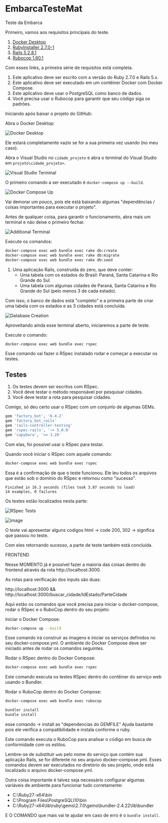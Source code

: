 # EmbarcaTesteMat
Teste da Embarca

Primeiro, vamos aos requisitos principais do teste.

1. [Docker Desktop](https://www.docker.com/products/docker-desktop/)
2. [RubyInstaller 2.7.0-1](https://github.com/oneclick/rubyinstaller2/releases/download/RubyInstaller-2.7.0-1/rubyinstaller-devkit-2.7.0-1-x64.exe)
3. [Rails 5.2.8.1](https://rubygems.org/gems/rails/versions/5.2.8.1)
4. [Rubocop 1.60.1](https://rubygems.org/gems/rubocop/versions/1.60.1)

Com esses links, a primeira série de requisitos está completa.

1. Este aplicativo deve ser escrito com a versão do Ruby 2.7.0 e Rails 5.x.
2. Este aplicativo deve ser executado em um contêiner Docker com Docker Compose.
3. Este aplicativo deve usar o PostgreSQL como banco de dados.
4. Você precisa usar o Rubocop para garantir que seu código siga os padrões.

Iniciando após baixar o projeto do GitHub:

Abra o Docker Desktop:

![Docker Desktop](https://github.com/Mathizzin/EmbarcaTesteMat/assets/115587512/8ed8fd55-a603-4834-909a-79c1e8a8bc83)

Ele estará completamente vazio se for a sua primeira vez usando (no meu caso).

Abra o Visual Studio no `cidade_projeto` e abra o terminal do Visual Studio em `projeto\cidade_projeto>`.

![Visual Studio Terminal](https://github.com/Mathizzin/EmbarcaTesteMat/assets/115587512/08d117ce-8a21-4ee6-8b66-2cdc00d8b5f7)

O primeiro comando a ser executado é `docker-compose up --build`.

![Docker Compose Up](https://github.com/Mathizzin/EmbarcaTesteMat/assets/115587512/e1034888-aa56-44a1-bc9d-984c2beaa0bc)

Vai demorar um pouco, pois ele está baixando algumas "dependências / coisas importantes para executar o projeto".

Antes de qualquer coisa, para garantir o funcionamento, abra mais um terminal e não deixe o primeiro fechar.

![Additional Terminal](https://github.com/Mathizzin/EmbarcaTesteMat/assets/115587512/6f9aa906-123b-4461-be76-4157f784bc76)

Execute os comandos:

```bash
docker-compose exec web bundle exec rake db:create
docker-compose exec web bundle exec rake db:migrate
docker-compose exec web bundle exec rake db:seed
```

1. Uma aplicação Rails, construída do zero, que deve conter:
   - Uma tabela com os estados do Brasil: Paraná, Santa Catarina e Rio Grande do Sul.
   - Uma tabela com algumas cidades de Paraná, Santa Catarina e Rio Grande do Sul (pelo menos 3 de cada estado).

Com isso, o banco de dados está "completo" e a primeira parte de criar uma tabela com os estados e as 3 cidades está concluída.

![Database Creation](https://github.com/Mathizzin/EmbarcaTesteMat/assets/115587512/3eb1df6c-9e37-4a50-9c8b-8dbe07550303)

Aproveitando ainda esse terminal aberto, iniciaremos a parte de teste.

Execute o comando:

```bash
docker-compose exec web bundle exec rspec
```

Esse comando vai fazer o RSpec instalado rodar e começar a executar os testes.

## Testes

1. Os testes devem ser escritos com RSpec.
2. Você deve testar o método responsável por pesquisar cidades.
3. Você deve testar a rota para pesquisar cidades.

Comigo, só deu certo usar o RSpec com um conjunto de algumas GEMs.

```ruby
gem 'factory_bot', '6.4.2'
gem 'factory_bot_rails'
gem 'rails-controller-testing'
gem 'rspec-rails', '~> 5.0.0'
gem 'capybara', '>= 3.26'
```

Com elas, foi possível usar o RSpec para testar.

Quando você iniciar o RSpec com aquele comando:

```bash
docker-compose exec web bundle exec rspec
```

Essa é a confirmação de que o teste funcionou. Ele leu todos os arquivos que estão sob o domínio do RSpec e retornou como "sucesso".

```
Finished in 16.3 seconds (files took 3.87 seconds to load)
14 examples, 0 failures
```

Os testes estão localizados nesta parte:

![RSpec Tests](https://github.com/Mathizzin/EmbarcaTesteMat/assets/115587512/012be588-c112-4676-aebf-56c133b11458)


![image](https://github.com/Mathizzin/EmbarcaTesteMat/assets/115587512/50c3025c-23e4-40a3-ba4b-9c6deb947100)

O teste vai apresentar alguns codigos html -> code 200, 302 -> significa que passou no teste.

Com eles retornando sucesso, a parte de teste também está concluída.

FRONTEND

Nesse MOMENTO já é possível fazer a maioria das coisas dentro do frontend através da rota http://localhost:3000.

As rotas para verificação dos inputs são duas:

http://localhost:3000 && http://localhost:3000/buscar_cidade/IdEstado/ParteCidade

Aqui estão os comandos que você precisa para iniciar o docker-compose, rodar o RSpec e o RuboCop dentro do seu projeto:

Iniciar o Docker Compose:

```bash
docker-compose up --build
```

Esse comando irá construir as imagens e iniciar os serviços definidos no seu docker-compose.yml. O ambiente do Docker Compose deve ser iniciado antes de rodar os comandos seguintes.

Rodar o RSpec dentro do Docker Compose:

```bash
docker-compose exec web bundle exec rspec
```

Este comando executa os testes RSpec dentro do contêiner do serviço web usando o Bundler.

Rodar o RuboCop dentro do Docker Compose:

```bash
docker-compose exec web bundle exec rubocop
```

```bash
bundler install
bundle install 
```
esse comando -> install as "dependencias do GEMFILE" 
Ajuda bastante pois ele verifica a compatibilidade e instala conforme o ruby.


Este comando executa o RuboCop para analisar o código em busca de conformidade com os estilos.

Lembre-se de substituir `web` pelo nome do serviço que contém sua aplicação Rails, se for diferente no seu arquivo docker-compose.yml. Esses comandos devem ser executados no diretório do seu projeto, onde está localizado o arquivo docker-compose.yml.

Outra coisa importante é talvez seja necessário configurar algumas variáveis de ambiente para funcionar tudo corretamente:

- C:\Ruby27-x64\bin
- C:\Program Files\PostgreSQL\10\bin
- C:\Ruby27-x64\lib\ruby\gems\2.7.0\gems\bundler-2.4.22\lib\bundler

E O COMANDO que mais vai te ajudar em caso de erro é o `bundle install`.

